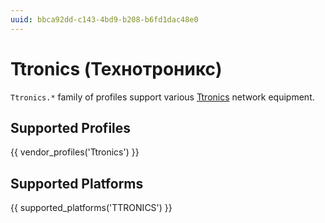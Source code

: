 ```yaml
---
uuid: bbca92dd-c143-4bd9-b208-b6fd1dac48e0
---
```

# Ttronics (Технотроникс)

`Ttronics.*` family of profiles support various [Ttronics](https://ttronics.ru/)
network equipment.

## Supported Profiles

{{ vendor_profiles('Ttronics') }}

## Supported Platforms

{{ supported_platforms('TTRONICS') }}
